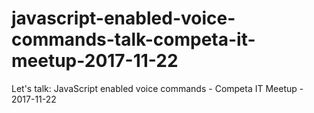 # javascript-enabled-voice-commands-talk-competa-it-meetup-2017-11-22
Let's talk: JavaScript enabled voice commands - Competa IT Meetup - 2017-11-22

